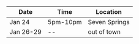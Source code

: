 
| Date | Time | Location |
|--|--|--|
| Jan 24 | 5pm-10pm | Seven Springs |
| Jan 26-29 | -- | out of town |
<!--stackedit_data:
eyJoaXN0b3J5IjpbMTIwODE1NDgyNV19
-->